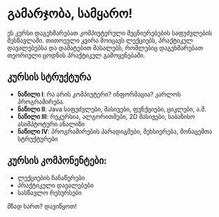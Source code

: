 # გამარჯობა, სამყარო!

ეს კურსი დაგეხმარებათ კომპიუტერული მეცნიერებების საფუძვლების შესწავლაში. 
თითოეული კვირა მოიცავს ლექციებს, პრაქტიკულ დავალებებსა და დამატებით მასალებს, 
რომლებიც დაგეხმარებათ თეორიული ცოდნის პრაქტიკულ გამოყენებაში.

## კურსის სტრუქტურა

- **ნაწილი I**: რა არის კომპიუტერი? ინფორმაცია? კარლოს პროგრამირება.
- **ნაწილი II**: Java საფუძვლები, მასივები, ფუნქციები, ციკლები, ა.შ.
- **ნაწილი III**: რეკურსია, ალგორითმები, 2D მასივები, საბაზისო ასიმპტოტური ანალიზი
- **ნაწილი IV**: პროგრამირების პარადიგმები, მეხსიერება, მონაცემთა სტრუქტურები


## კურსის კომპონენტები:

- ლექციების ჩანაწერები
- პრაქტიკული დავალებები
- სასწავლო რესურსები

მზად ხართ? დავიწყოთ!
